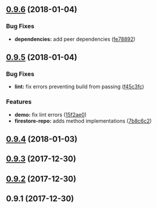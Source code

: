 <a name="0.9.6"></a>
## [0.9.6](https://github.com/alfredoperez/ngx-datacontext/compare/v0.9.5...v0.9.6) (2018-01-04)


### Bug Fixes

* **dependencies:** add peer dependencies ([fe78892](https://github.com/alfredoperez/ngx-datacontext/commit/fe78892))



<a name="0.9.5"></a>
## [0.9.5](https://github.com/alfredoperez/ngx-datacontext/compare/v0.9.4...v0.9.5) (2018-01-04)


### Bug Fixes

* **lint:** fix errors preventing build from passing ([f45c3fc](https://github.com/alfredoperez/ngx-datacontext/commit/f45c3fc))


### Features

* **demo:** fix lint errors ([15f2ae0](https://github.com/alfredoperez/ngx-datacontext/commit/15f2ae0))
* **firestore-repo:** adds method implementations ([7b8c6c2](https://github.com/alfredoperez/ngx-datacontext/commit/7b8c6c2))



<a name="0.9.4"></a>
## [0.9.4](https://github.com/alfredoperez/ngx-datacontext/compare/v0.9.3...v0.9.4) (2018-01-03)



<a name="0.9.3"></a>
## [0.9.3](https://github.com/alfredoperez/ngx-datacontext/compare/v0.9.2...v0.9.3) (2017-12-30)



<a name="0.9.2"></a>
## [0.9.2](https://github.com/alfredoperez/ngx-datacontext/compare/v0.9.1...v0.9.2) (2017-12-30)



<a name="0.9.1"></a>
## 0.9.1 (2017-12-30)



